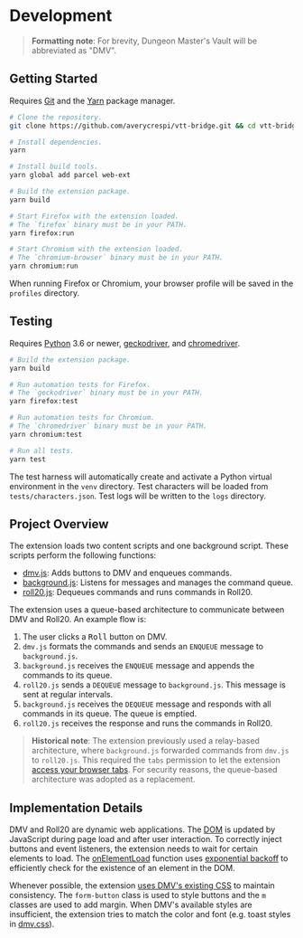 # Development

> **Formatting note**: For brevity, Dungeon Master's Vault will be abbreviated as "DMV".

## Getting Started

Requires [Git](https://git-scm.com/) and the [Yarn](https://yarnpkg.com/) package manager.

```sh
# Clone the repository.
git clone https://github.com/averycrespi/vtt-bridge.git && cd vtt-bridge

# Install dependencies.
yarn

# Install build tools.
yarn global add parcel web-ext

# Build the extension package.
yarn build

# Start Firefox with the extension loaded.
# The `firefox` binary must be in your PATH.
yarn firefox:run

# Start Chromium with the extension loaded.
# The `chromium-browser` binary must be in your PATH.
yarn chromium:run
```

When running Firefox or Chromium, your browser profile will be saved in the `profiles` directory.

## Testing

Requires [Python](https://www.python.org/) 3.6 or newer, [geckodriver](https://firefox-source-docs.mozilla.org/testing/geckodriver/), and [chromedriver](https://chromedriver.chromium.org/).

```sh
# Build the extension package.
yarn build

# Run automation tests for Firefox.
# The `geckodriver` binary must be in your PATH.
yarn firefox:test

# Run automation tests for Chromium.
# The `chromedriver` binary must be in your PATH.
yarn chromium:test

# Run all tests.
yarn test
```

The test harness will automatically create and activate a Python virtual environment in the `venv` directory. Test characters will be loaded from `tests/characters.json`. Test logs will be written to the `logs` directory.

## Project Overview

The extension loads two content scripts and one background script. These scripts perform the following functions:

- [dmv.js](src/scripts/dmv.js): Adds buttons to DMV and enqueues commands.
- [background.js](src/scripts/background.js): Listens for messages and manages the command queue.
- [roll20.js](src/scripts/roll20.js): Dequeues commands and runs commands in Roll20.

The extension uses a queue-based architecture to communicate between DMV and Roll20. An example flow is:

1. The user clicks a <kbd>Roll</kbd> button on DMV.
2. `dmv.js` formats the commands and sends an `ENQUEUE` message to `background.js`.
3. `background.js` receives the `ENQUEUE` message and appends the commands to its queue.
4. `roll20.js` sends a `DEQUEUE` message to `background.js`. This message is sent at regular intervals.
5. `background.js` receives the `DEQUEUE` message and responds with all commands in its queue. The queue is emptied.
6. `roll20.js` receives the response and runs the commands in Roll20.

> **Historical note**: The extension previously used a relay-based architecture, where `background.js` forwarded commands from `dmv.js` to `roll20.js`. This required the `tabs` permission to let the extension [access your browser tabs](https://support.mozilla.org/en-US/kb/permission-request-messages-firefox-extensions#w_access-browser-tabs). For security reasons, the queue-based architecture was adopted as a replacement.

## Implementation Details

DMV and Roll20 are dynamic web applications. The [DOM](https://en.wikipedia.org/wiki/Document_Object_Model) is updated by JavaScript during page load and after user interaction. To correctly inject buttons and event listeners, the extension needs to wait for certain elements to load. The [onElementLoad](src/common.js) function uses [exponential backoff](https://en.wikipedia.org/wiki/Exponential_backoff) to efficiently check for the existence of an element in the DOM.

Whenever possible, the extension [uses DMV's existing CSS](src/dmv/elements.js) to maintain consistency. The `form-button` class is used to style buttons and the `m` classes are used to add margin. When DMV's available styles are insufficient, the extension tries to match the color and font (e.g. toast styles in [dmv.css](src/styles/dmv.css)).
